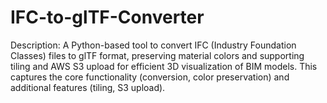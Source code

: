 # IFC-to-glTF-Converter
Description: A Python-based tool to convert IFC (Industry Foundation Classes) files to glTF format, preserving material colors and supporting tiling and AWS S3 upload for efficient 3D visualization of BIM models.  This captures the core functionality (conversion, color preservation) and additional features (tiling, S3 upload).
